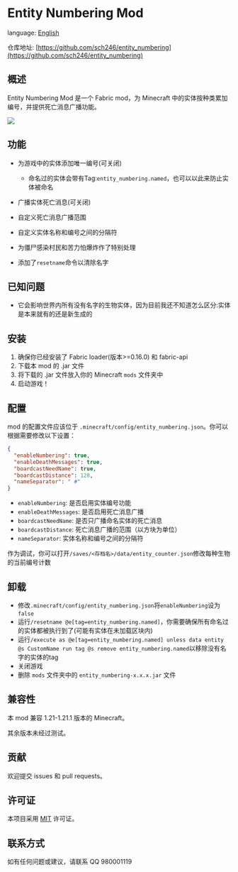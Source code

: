 # Entity Numbering Mod

language: [English](./README_en-US.md)

仓库地址: [https://github.com/sch246/entity_numbering](https://github.com/sch246/entity_numbering)

## 概述

Entity Numbering Mod 是一个 Fabric mod，为 Minecraft 中的实体按种类累加编号，并提供死亡消息广播功能。

![](https://s2.loli.net/2024/08/20/Pd8JVKiQ7FEuenD.png)

## 功能

- 为游戏中的实体添加唯一编号(可关闭)
  - 命名过的实体会带有Tag:`entity_numbering.named`，也可以以此来防止实体被命名
- 广播实体死亡消息(可关闭)
- 自定义死亡消息广播范围
- 自定义实体名称和编号之间的分隔符
- 为僵尸感染村民和苦力怕爆炸作了特别处理

- 添加了`resetname`命令以清除名字

## 已知问题

- 它会影响世界内所有没有名字的生物实体，因为目前我还不知道怎么区分:实体是本来就有的还是新生成的

## 安装

1. 确保你已经安装了 Fabric loader(版本>=0.16.0) 和 fabric-api
2. 下载本 mod 的 .jar 文件
3. 将下载的 .jar 文件放入你的 Minecraft `mods` 文件夹中
4. 启动游戏！

## 配置

mod 的配置文件应该位于 `.minecraft/config/entity_numbering.json`。你可以根据需要修改以下设置：

```json
{
  "enableNumbering": true,
  "enableDeathMessages": true,
  "boardcastNeedName": true,
  "boardcastDistance": 128,
  "nameSeparator": " #"
}
```

- `enableNumbering`: 是否启用实体编号功能
- `enableDeathMessages`: 是否启用死亡消息广播
- `boardcastNeedName`: 是否只广播命名实体的死亡消息
- `boardcastDistance`: 死亡消息广播的范围（以方块为单位）
- `nameSeparator`: 实体名称和编号之间的分隔符

作为调试，你可以打开`/saves/<存档名>/data/entity_counter.json`修改每种生物的当前编号计数

## 卸载

- 修改`.minecraft/config/entity_numbering.json`将`enableNumbering`设为`false`
- 运行`/resetname @e[tag=entity_numbering.named]`，你需要确保所有命名过的实体都被执行到了(可能有实体在未加载区块内)
- 运行`/execute as @e[tag=entity_numbering.named] unless data entity @s CustomName run tag @s remove entity_numbering.named`以移除没有名字的实体的tag
- 关闭游戏
- 删除 `mods` 文件夹中的 `entity_numbering-x.x.x.jar` 文件

## 兼容性

本 mod 兼容 1.21-1.21.1 版本的 Minecraft。

其余版本未经过测试。

## 贡献

欢迎提交 issues 和 pull requests。

## 许可证

本项目采用 [MIT](./LICENSE) 许可证。

## 联系方式

如有任何问题或建议，请联系 QQ 980001119
